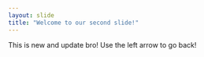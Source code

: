 ```yaml
---
layout: slide
title: "Welcome to our second slide!"
---
```

This is new and update bro!
Use the left arrow to go back!

